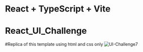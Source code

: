 # React + TypeScript + Vite

# React_UI_Challenge
#Replica of this template using html and css only
![UI-Challenge7](https://github.com/user-attachments/assets/a98de114-b6f7-4005-8add-e19c5d9f9e5b)

